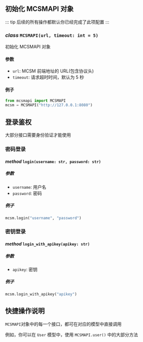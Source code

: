 ## 初始化 MCSMAPI 对象

::: tip
后续的所有操作都默认你已经完成了此项配置
:::

### _class_ `MCSMAPI(url, timeout: int = 5)`

初始化 MCSMAPI 对象

#### 参数

- `url`: MCSM 前端地址的 URL(包含协议头)
- `timeout`: 请求超时时间，默认为 5 秒

#### 例子

```py
from mcsmapi import MCSMAPI
mcsm = MCSMAPI("http://127.0.0.1:8080")
```

## 登录鉴权

大部分接口需要身份验证才能使用

### 密码登录

#### _method_ `login(username: str, password: str)`

##### 参数

- `username`: 用户名
- `password`: 密码

##### 例子

```py
mcsm.login("username", "password")
```

### 密钥登录

#### _method_ `login_with_apikey(apikey: str)`

##### 参数

- `apikey`: 密钥

##### 例子

```py
mcsm.login_with_apikey("apikey")
```

## 快捷操作说明

`MCSMAPI`对象中的每一个接口，都可在对应的模型中直接调用

例如，你可以在 `User` 模型中，使用 `MCSMAPI.user()` 中的大部分方法